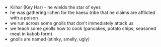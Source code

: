 - Kiihar (Key Har) - he wields the star of eyes  
- he was gathering lichen for the kaesu tribe that he claims are afflicted with a poison  
- we run across some gnolls that don't immediately attack us  
- we teach some gnolls how to cook (pancakes, potato chips, seasoned meat in kabob form)  
- gnolls are named (stinky, smelly, ugly)